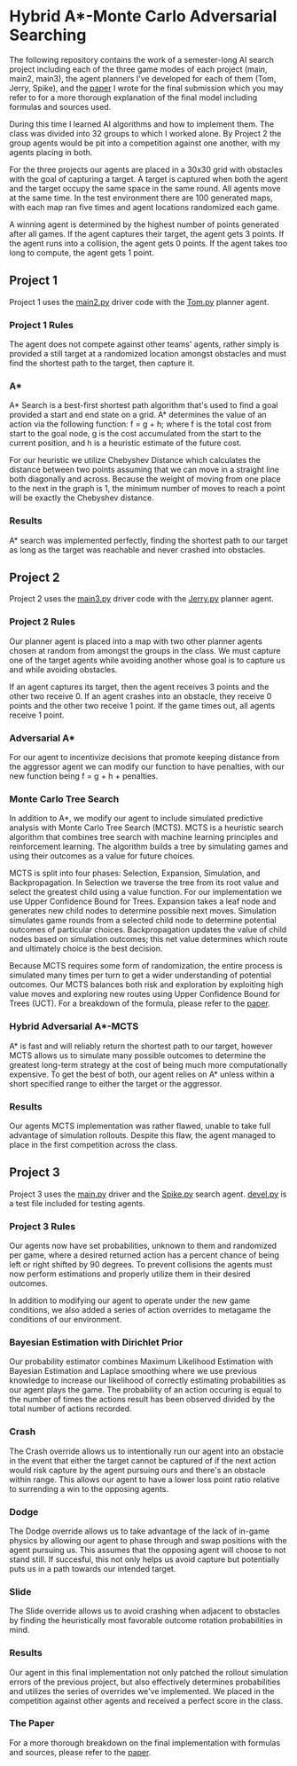 # Hybrid A*-Monte Carlo Adversarial Searching

The following repository contains the work of a semester-long AI search project including
each of the three game modes of each project (main, main2, main3), the agent planners
I've developed for each of them (Tom, Jerry, Spike), and the [paper](https://github.com/adammartin13/adversarialSearch/blob/main/Paper.pdf)
I wrote for the final submission which you may refer to for a more thorough explanation of the final
model including formulas and sources used.

During this time I learned AI algorithms and how to implement them. The class was divided
into 32 groups to which I worked alone. By Project 2 the group agents would be pit into a
competition against one another, with my agents placing in both.

For the three projects our agents are placed in a 30x30 grid with obstacles with the goal
of capturing a target. A target is captured when both the agent and the target occupy the
same space in the same round. All agents move at the same time. In the test environment there
are 100 generated maps, with each map ran five times and agent locations randomized each game.

A winning agent is determined by the highest number of points generated after all games.
If the agent captures their target, the agent gets 3 points. If the agent runs into a
collision, the agent gets 0 points. If the agent takes too long to compute, the agent
gets 1 point.

## Project 1

Project 1 uses the [main2.py](https://github.com/adammartin13/adversarialSearch/blob/main/main2.py) driver code with the 
[Tom.py](https://github.com/adammartin13/adversarialSearch/blob/main/planners/tom.py) planner agent.

### Project 1 Rules

The agent does not compete against other teams' agents, rather simply is provided a still
target at a randomized location amongst obstacles and must find the shortest path to the target,
then capture it.

### A*

A* Search is a best-first shortest path algorithm that's used to find a goal provided a
start and end state on a grid. A* determines the value of an action via the following function:
f = g + h; where f is the total cost from start to the goal node, g is the cost accumulated
from the start to the current position, and h is a heuristic estimate of the future cost.

For our heuristic we utilize Chebyshev Distance which calculates the distance between two
points assuming that we can move in a straight line both diagonally and across. Because the
weight of moving from one place to the next in the graph is 1, the minimum number of moves
to reach a point will be exactly the Chebyshev distance.

### Results

A* search was implemented perfectly, finding the shortest path to our target as long as
the target was reachable and never crashed into obstacles.

## Project 2

Project 2 uses the [main3.py](https://github.com/adammartin13/adversarialSearch/blob/main/main3.py) 
driver code with the [Jerry.py](https://github.com/adammartin13/adversarialSearch/blob/main/planners/jerry.py) planner agent.

### Project 2 Rules

Our planner agent is placed into a map with two other planner agents chosen at random
from amongst the groups in the class. We must capture one of the target agents while avoiding
another whose goal is to capture us and while avoiding obstacles.

If an agent captures its target, then the agent receives 3 points and the other two receive
0. If an agent crashes into an obstacle, they receive 0 points and the other two receive 1
point. If the game times out, all agents receive 1 point.

### Adversarial A*

For our agent to incentivize decisions that promote keeping distance from the aggressor
agent we can modify our function to have penalties, with our new function being 
f = g + h + penalties.

### Monte Carlo Tree Search

In addition to A*, we modify our agent to include simulated predictive analysis with
Monte Carlo Tree Search (MCTS). MCTS is a heuristic search algorithm that combines tree
search with machine learning principles and reinforcement learning. The algorithm builds
a tree by simulating games and using their outcomes as a value for future choices.

MCTS is split into four phases: Selection, Expansion, Simulation, and Backpropagation.
In Selection we traverse the tree from its root value and select the greatest child using
a value function. For our implementation we use Upper Confidence Bound for Trees. Expansion
takes a leaf node and generates new child nodes to determine possible next moves. Simulation
simulates game rounds from a selected child node to determine potential outcomes of particular
choices. Backpropagation updates the value of child nodes based on simulation outcomes; this
net value determines which route and ultimately choice is the best decision.

Because MCTS requires some form of randomization, the entire process is simulated many times
per turn to get a wider understanding of potential outcomes. Our MCTS balances both risk
and exploration by exploiting high value moves and exploring new routes using Upper Confidence
Bound for Trees (UCT). For a breakdown of the formula, please refer to the [paper](https://github.com/adammartin13/adversarialSearch/blob/main/Paper.pdf).

### Hybrid Adversarial A*-MCTS

A* is fast and will reliably return the shortest path to our target, however MCTS allows us to
simulate many possible outcomes to determine the greatest long-term strategy at the cost of being
much more computationally expensive. To get the best of both, our agent relies on A* unless within
a short specified range to either the target or the aggressor.

### Results

Our agents MCTS implementation was rather flawed, unable to take full advantage of simulation rollouts.
Despite this flaw, the agent managed to place in the first competition across the class.

## Project 3

Project 3 uses the [main.py](https://github.com/adammartin13/adversarialSearch/blob/main/main.py) driver and the [Spike.py](https://github.com/adammartin13/adversarialSearch/blob/main/planners/spike.py)
search agent. [devel.py](https://github.com/adammartin13/adversarialSearch/blob/main/devel.py) is a test file included for testing agents.

### Project 3 Rules

Our agents now have set probabilities, unknown to them and randomized per game, where a desired returned action has a
percent chance of being left or right shifted by 90 degrees. To prevent collisions the agents must now perform estimations
and properly utilize them in their desired outcomes.

In addition to modifying our agent to operate under the new game conditions, we also added a series of action overrides
to metagame the conditions of our environment.

### Bayesian Estimation with Dirichlet Prior

Our probability estimator combines Maximum Likelihood Estimation with Bayesian Estimation and Laplace smoothing 
where we use previous knowledge to increase our likelihood of correctly estimating probabilities as our agent plays
the game. The probability of an action occuring is equal to the number of times the actions result has been observed
divided by the total number of actions recorded.

### Crash

The Crash override allows us to intentionally run our agent into an obstacle in the event that either the target
cannot be captured of if the next action would risk capture by the agent pursuing ours and there's an obstacle within
range. This allows our agent to have a lower loss point ratio relative to surrending a win to the opposing agents.

### Dodge

The Dodge override allows us to take advantage of the lack of in-game physics by allowing our agent to phase through and
swap positions with the agent pursuing us. This assumes that the opposing agent will choose to not stand still. If succesful,
this not only helps us avoid capture but potentially puts us in a path towards our intended target.

### Slide

The Slide override allows us to avoid crashing when adjacent to obstacles by finding the heuristically most favorable outcome
rotation probabilities in mind.

### Results

Our agent in this final implementation not only patched the rollout simulation errors of the previous project, but also effectively
determines probabilities and utilizes the series of overrides we've implemented. We placed in the competition against other agents
and received a perfect score in the class.

### The Paper
For a more thorough breakdown on the final implementation with formulas and sources, please refer to the [paper](https://github.com/adammartin13/adversarialSearch/blob/main/Paper.pdf).
